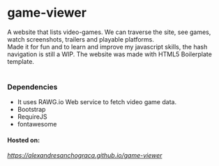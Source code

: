 # game-viewer
A website that lists video-games. We can traverse the site, see games, watch screenshots, trailers and playable platforms.<br />
Made it for fun and to learn and improve my javascript skills, the hash navigation is still a WIP. 
The website was made with HTML5 Boilerplate template.<br /> <br /> 

### Dependencies  <br /> 
* It uses RAWG.io Web service to fetch video game data.<br /> 
* Bootstrap<br /> 
* RequireJS<br />
* fontawesome<br />

#### Hosted on: <br />
*https://alexandresanchograca.github.io/game-viewer*
